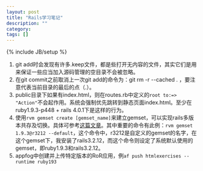 ```yaml
---
layout: post
title: "Rails学习笔记"
description: ""
category: 
tags: []
---
```

{% include JB/setup %}

1. git add时会发现有许多.keep文件，都是些打开无内容的文件，其实它们是用来保证一些应当加入源码管理的空目录不会被忽略。
2. 在git commit之前取消上一次git add的命令为：git rm -r --cached .  ，要注意代表当前目录的最后的点（.）。
3. public目录下如果有index.html，则在routes.rb中定义的`root to:=> "Action"`不会起作用。系统会强制优先跳转到静态页面index.html。至少在ruby1.9.3-p448 + rails 4.0.1下是这样的行为。
4. 使用`rvm gemset create [gemset_name]`来建立gemset，可以实现rails多版本共存及切换。具体可参考[这篇文章](http://blog.eddie.com.tw/2011/04/08/rvm-and-gemsets/)。其中重要的命令有此例：`rvm gemset 1.9.3@r3212 --default`，这个命令中，r3212是自定义的gemset的名字，在这个gemset下，我安装了rails3.2.12，而这个命令则设定了系统默认使用的gemset，即ruby1.9.3和rails3.2.12。
5. appfog中创建并上传特定版本的RoR应用，例`af push htmlexercises --runtime ruby193`
